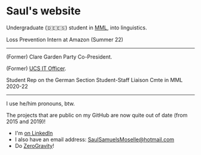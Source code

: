 # Saul's website


Undergraduate (🇩🇪🇪🇸) student in [MML](https://www.mmll.cam.ac.uk/), into linguistics. 

Loss Prevention Intern at Amazon (Summer 22) 


---
(Former) Clare Garden Party Co-President.

(Former) [UCS IT Officer](https://ucs.clare.cam.ac.uk/).

Student Rep on the German Section Student-Staff Liaison Cmte in MML 2020-22

---

I use he/him pronouns, btw.

The projects that are public on my GitHub are now quite out of date (from 2015 and 2019)!

- I'm [on LinkedIn](https://www.linkedin.com/in/saul-samuels-moselle/)
- I also have an email address: <SaulSamuelsMoselle@hotmail.com>
- Do [ZeroGravity](https://www.zerogravity.co.uk/)!
